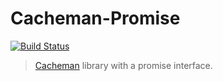 # Cacheman-Promise 

[![Build Status](https://travis-ci.org/appleboy/cacheman-promise.svg?branch=master)](https://travis-ci.org/appleboy/cacheman-promise)

> [Cacheman](https://github.com/cayasso/cacheman) library with a promise interface.
